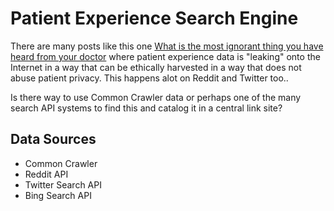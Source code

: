 # Patient Experience Search Engine
There are many posts like this one [What is the most ignorant thing you have heard from your doctor](https://www.quora.com/What-is-the-most-ignorant-thing-youve-ever-heard-from-a-medical-doctor)
where patient experience data is "leaking" onto the Internet in a way that can be ethically harvested in a way that does not abuse patient privacy. This happens alot on Reddit and Twitter too.. 

Is there way to use Common Crawler data or perhaps one of the many search API systems to find this and catalog it in a central link site?

## Data Sources
* Common Crawler
* Reddit API
* Twitter Search API
* Bing Search API

